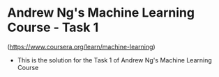 # Andrew Ng's Machine Learning Course - Task 1
(https://www.coursera.org/learn/machine-learning)

- This is the solution for the Task 1 of Andrew Ng's Machine Learning Course
